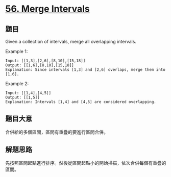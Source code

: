 # [56. Merge Intervals](https://leetcode.com/problems/merge-intervals/)

## 題目

Given a collection of intervals, merge all overlapping intervals.

Example 1:  

```
Input: [[1,3],[2,6],[8,10],[15,18]]
Output: [[1,6],[8,10],[15,18]]
Explanation: Since intervals [1,3] and [2,6] overlaps, merge them into [1,6].
```

Example 2:  

```
Input: [[1,4],[4,5]]
Output: [[1,5]]
Explanation: Intervals [1,4] and [4,5] are considered overlapping.
```

## 題目大意

合併給的多個區間，區間有重疊的要進行區間合併。


## 解題思路

先按照區間起點進行排序。然後從區間起點小的開始掃描，依次合併每個有重疊的區間。